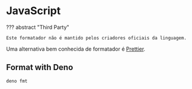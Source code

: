 # JavaScript

??? abstract "Third Party"

    Este formatador não é mantido pelos criadores oficiais da linguagem.

Uma alternativa bem conhecida de formatador é [Prettier](https://prettier.io/).  

## Format with Deno

```
deno fmt
```